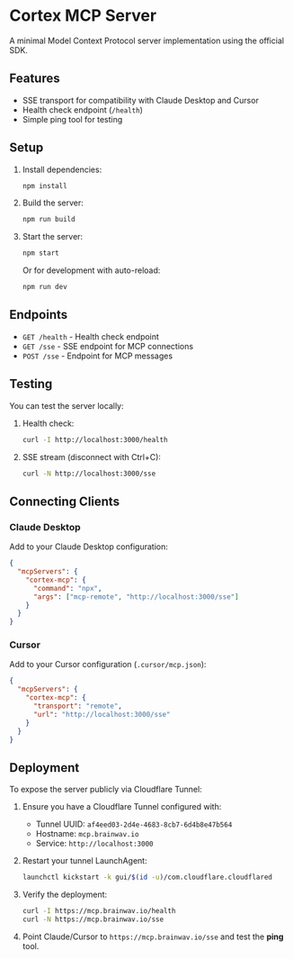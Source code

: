 # Cortex MCP Server

A minimal Model Context Protocol server implementation using the official SDK.

## Features

- SSE transport for compatibility with Claude Desktop and Cursor
- Health check endpoint (`/health`)
- Simple ping tool for testing

## Setup

1. Install dependencies:

   ```bash
   npm install
   ```

2. Build the server:

   ```bash
   npm run build
   ```

3. Start the server:

   ```bash
   npm start
   ```

   Or for development with auto-reload:

   ```bash
   npm run dev
   ```

## Endpoints

- `GET /health` - Health check endpoint
- `GET /sse` - SSE endpoint for MCP connections
- `POST /sse` - Endpoint for MCP messages

## Testing

You can test the server locally:

1. Health check:

   ```bash
   curl -I http://localhost:3000/health
   ```

2. SSE stream (disconnect with Ctrl+C):
   ```bash
   curl -N http://localhost:3000/sse
   ```

## Connecting Clients

### Claude Desktop

Add to your Claude Desktop configuration:

```json
{
  "mcpServers": {
    "cortex-mcp": {
      "command": "npx",
      "args": ["mcp-remote", "http://localhost:3000/sse"]
    }
  }
}
```

### Cursor

Add to your Cursor configuration (`.cursor/mcp.json`):

```json
{
  "mcpServers": {
    "cortex-mcp": {
      "transport": "remote",
      "url": "http://localhost:3000/sse"
    }
  }
}
```

## Deployment

To expose the server publicly via Cloudflare Tunnel:

1. Ensure you have a Cloudflare Tunnel configured with:
   - Tunnel UUID: `af4eed03-2d4e-4683-8cb7-6d4b8e47b564`
   - Hostname: `mcp.brainwav.io`
   - Service: `http://localhost:3000`

2. Restart your tunnel LaunchAgent:

   ```bash
   launchctl kickstart -k gui/$(id -u)/com.cloudflare.cloudflared
   ```

3. Verify the deployment:

   ```bash
   curl -I https://mcp.brainwav.io/health
   curl -N https://mcp.brainwav.io/sse
   ```

4. Point Claude/Cursor to `https://mcp.brainwav.io/sse` and test the **ping** tool.
